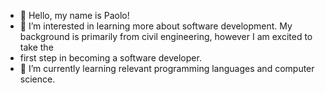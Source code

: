 - 👋 Hello, my name is Paolo!
- 👀 I’m interested in learning more about software development. My background is primarily from civil engineering, however I am excited to take the 
- first step in becoming a software developer.
- 🌱 I’m currently learning relevant programming languages and computer science.

